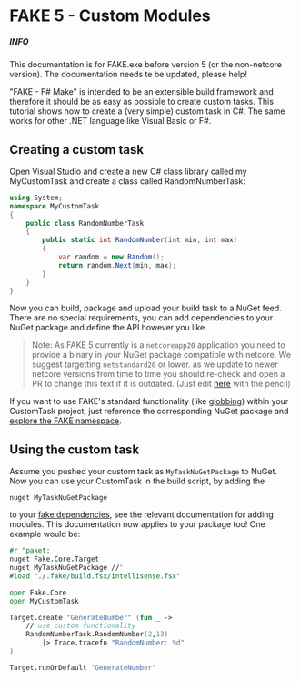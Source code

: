 # FAKE 5 - Custom Modules

<div class="alert alert-info">
    <h5>INFO</h5>
    <p>This documentation is for FAKE.exe before version 5 (or the non-netcore version). The documentation needs te be updated, please help!</p>
</div>

"FAKE - F# Make" is intended to be an extensible build framework and therefore it should be as easy as possible to create custom tasks. 
This tutorial shows how to create a (very simple) custom task in C#. The same works for other .NET language like Visual Basic or F#.

## Creating a custom task

Open Visual Studio and create a new C# class library called my MyCustomTask and create a class called RandomNumberTask:

```csharp
using System;
namespace MyCustomTask
{
    public class RandomNumberTask
    {
        public static int RandomNumber(int min, int max)
        {
            var random = new Random();
            return random.Next(min, max);
        }
    }
}
```

Now you can build, package and upload your build task to a NuGet feed.
There are no special requirements, you can add dependencies to your NuGet package and define the API however you like.

> Note: As FAKE 5 currently is a `netcoreapp20` application you need to provide a binary in your NuGet package compatible with
> netcore. We suggest targetting `netstandard20` or lower.
> as we update to newer netcore versions from time to time you should re-check and open a PR to change this text if it is outdated. (Just edit [here](https://github.com/fsharp/FAKE/blob/master/help/markdown/fake-fake5-custom-modules.md) with the pencil)

If you want to use FAKE's standard functionality (like [globbing](http://en.wikipedia.org/wiki/Glob_(programming))) within your CustomTask project, just reference the corresponding NuGet package and [explore the FAKE namespace](apidocs/v5/index.html).

## Using the custom task

Assume you pushed your custom task as `MyTaskNuGetPackage` to NuGet.
Now you can use your CustomTask in the build script, by adding the

    nuget MyTaskNuGetPackage

to your [fake dependencies](fake-fake5-modules.html), see the relevant documentation for adding modules.
This documentation now applies to your package too!
One example would be:

```fsharp
#r "paket:
nuget Fake.Core.Target
nuget MyTaskNuGetPackage //"
#load "./.fake/build.fsx/intellisense.fsx"

open Fake.Core
open MyCustomTask

Target.create "GenerateNumber" (fun _ ->
    // use custom functionality
    RandomNumberTask.RandomNumber(2,13)
        |> Trace.tracefn "RandomNumber: %d"
)

Target.runOrDefault "GenerateNumber"
```
